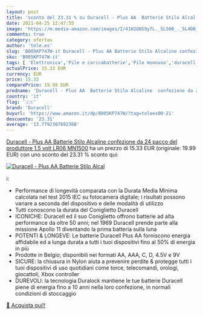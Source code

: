 ```yaml
---
layout: post
title: 'sconto del 23.31 % su Duracell - Plus AA  Batterie Stilo Alcal  '
date: 2021-04-25 12:47:55
image: 'https://m.media-amazon.com/images/I/41H2GNS9y7L._SL500_._SL400_.jpg'
comments: true
category: ofertas
author: 'tole.es'
slug: 'B005KP747W-it Duracell - Plus AA Batterie Stilo Alcaline confezione da...'
sku: 'B005KP747W-it'
tags: [ 'Elettronica','Pile e caricabatterie','Pile monouso','duracell', ]
actualPrice: 15.33 EUR
currency: EUR
price: 15.33
comparePrice: 19.99 EUR
prodname: 'Duracell - Plus AA  Batterie Stilo Alcaline  confezione da 24 pacco del produttore  1.5 volt LR06 MN1500'
country: 'it'
flag: '🇮🇹'
brand: 'Duracell'
buyurl: 'https://www.amazon.it/dp/B005KP747W/?tag=tolees00-21'
descuento: '23.31'
average: '13.7792307692308'
---
```


[Duracell - Plus AA  Batterie Stilo Alcaline  confezione da 24 pacco del produttore  1.5 volt LR06 MN1500](https://www.amazon.it/dp/B005KP747W/?tag=tolees00-21) ha un prezzo di 15.33 EUR (originale: 19.99 EUR) con uno sconto del 23.31 % sconto qui:

[![Duracell - Plus AA  Batterie Stilo Alcal](https://m.media-amazon.com/images/I/41H2GNS9y7L._SL500_._SL400_.jpg)](https://www.amazon.it/dp/B005KP747W/?tag=tolees00-21)

ℹ️:

- Performance di longevità comparata con la Durata Media Minima calcolata nel test 2015 IEC su fotocamera digitale; i risultati possono variare a seconda del dispositivo e delle modalità di utilizzo
- Tutti conoscono la durata del Coniglietto Duracell
- ICONICHE: Duracell ed il suo Coniglietto offrono batterie ad alta performance da oltre 50 anni; nel 1969 Duracell prende parte alla missione Apollo 11 diventando la prima batteria sulla luna
- POTENTI & LONGEVE: Le batterie Duracell Plus AA forniscono energia affidabile ed a lunga durata a tutti i tuoi dispositivi fino al 50% di energia in più
- Prodotte in Belgio; disponibili nei formati AA, AAA, C, D, 4.5V e 9V
- SICURE: la chiusura in Nylon aiuta a prevenire perdite & protegge tutti i tuoi dispositivi di uso quotidiani come torce, telecomandi, orologi, giocattoli, Xbox controller
- DUREVOLI: la tecnologia Duralock mantiene le tue batterie Duracell piene di energia fino a 10 anni nella loro confezione, in normali condizioni di stoccaggio

[🛒 Acquista qui!!](https://www.amazon.it/dp/B005KP747W/?tag=tolees00-21)
